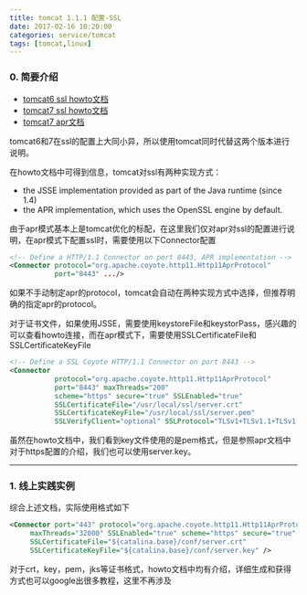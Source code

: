 ```yaml
---
title: tomcat 1.1.1 配置-SSL
date: 2017-02-16 10:20:00
categories: service/tomcat
tags: [tomcat,linux]
---
```


### 0. 简要介绍
- [tomcat6 ssl howto文档](https://tomcat.apache.org/tomcat-6.0-doc/ssl-howto.html)
- [tomcat7 ssl howto文档](https://tomcat.apache.org/tomcat-7.0-doc/ssl-howto.html)
- [tomcat7 apr文档](http://tomcat.apache.org/tomcat-7.0-doc/apr.html)

tomcat6和7在ssl的配置上大同小异，所以使用tomcat同时代替这两个版本进行说明。  

在howto文档中可得到信息，tomcat对ssl有两种实现方式：
- the JSSE implementation provided as part of the Java runtime (since 1.4)
- the APR implementation, which uses the OpenSSL engine by default.

由于apr模式基本上是tomcat优化的标配，在这里我们仅对apr对ssl的配置进行说明，在apr模式下配置ssl时，需要使用以下Connector配置
``` xml
<!-- Define a HTTP/1.1 Connector on port 8443, APR implementation -->
<Connector protocol="org.apache.coyote.http11.Http11AprProtocol"
           port="8443" .../>
```
如果不手动制定apr的protocol，tomcat会自动在两种实现方式中选择，但推荐明确的指定apr的protocol。  

对于证书文件，如果使用JSSE，需要使用keystoreFile和keystorPass，感兴趣的可以查看howto连接，而在apr模式下，需要使用SSLCertificateFile和SSLCertificateKeyFile
``` xml
<!-- Define a SSL Coyote HTTP/1.1 Connector on port 8443 -->
<Connector
           protocol="org.apache.coyote.http11.Http11AprProtocol"
           port="8443" maxThreads="200"
           scheme="https" secure="true" SSLEnabled="true"
           SSLCertificateFile="/usr/local/ssl/server.crt"
           SSLCertificateKeyFile="/usr/local/ssl/server.pem"
           SSLVerifyClient="optional" SSLProtocol="TLSv1+TLSv1.1+TLSv1.2"/>
```
虽然在howto文档中，我们看到key文件使用的是pem格式，但是参照apr文档中对于https配置的介绍，我们也可以使用server.key。

---

### 1. 线上实践实例
综合上述文档，实际使用格式如下
``` xml
<Connector port="443" protocol="org.apache.coyote.http11.Http11AprProtocol"
     maxThreads="32000" SSLEnabled="true" scheme="https" secure="true"
     SSLCertificateFile="${catalina.base}/conf/server.crt"
     SSLCertificateKeyFile="${catalina.base}/conf/server.key" />
```
对于crt，key，pem，jks等证书格式，howto文档中均有介绍，详细生成和获得方式也可以google出很多教程，这里不再涉及
